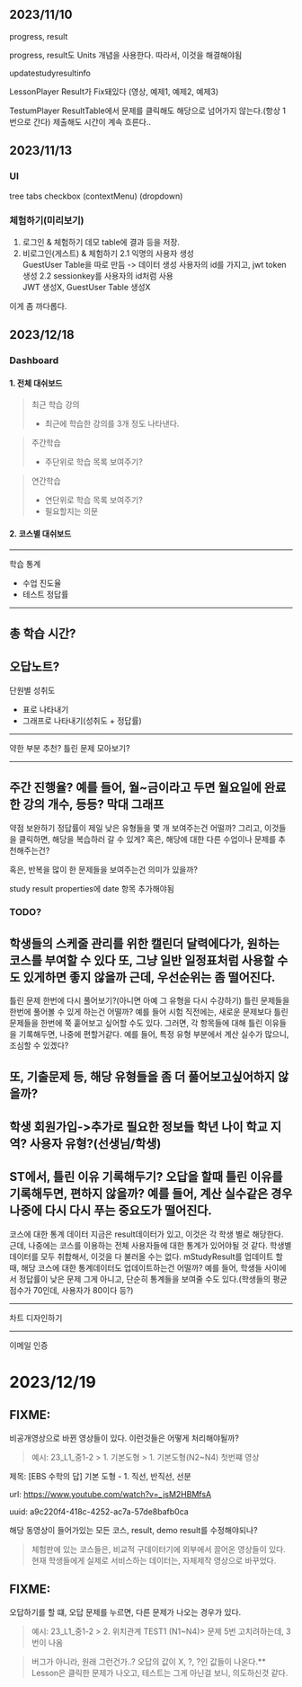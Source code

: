## 2023/11/10

progress, result

progress, result도 Units 개념을 사용한다.
따라서, 이것을 해결해야됨

updatestudyresultinfo

LessonPlayer
Result가 Fix돼있다 (영상, 예제1, 예제2, 예제3)

TestumPlayer
ResultTable에서 문제를 클릭해도 해당으로 넘어가지 않는다.(항상 1번으로 간다)
제출해도 시간이 계속 흐른다..

## 2023/11/13

### UI

tree
tabs
checkbox
(contextMenu)
(dropdown)

### 체험하기(미리보기)

1. 로그인 & 체험하기
   데모 table에 결과 등을 저장.
2. 비로그인(게스트) & 체험하기
   2.1 익명의 사용자 생성  
   GuestUser Table을 따로 만듬 -> 데이터 생성
   사용자의 id를 가지고, jwt token생성
   2.2 sessionkey를 사용자의 id처럼 사용  
   JWT 생성X, GuestUser Table 생성X

이게 좀 까다롭다.

## 2023/12/18

### Dashboard

#### 1. 전체 대쉬보드

> 최근 학습 강의
> - 최근에 학습한 강의를 3개 정도 나타낸다.

> 주간학습
> - 주단위로 학습 목록 보여주기?

> 연간학습
> - 연단위로 학습 목록 보여주기?
> - 필요할지는 의문

#### 2. 코스별 대쉬보드
---------
학습 통계
- 수업 진도율
- 테스트 정답률
---------
총 학습 시간?
---------
오답노트?
---------
단원별 성취도
- 표로 나타내기
- 그래프로 나타내기(성취도 + 정답률)
---------
약한 부분
추천?
틀린 문제 모아보기?

---------
주간 진행율?
예를 들어, 월~금이라고 두면
월요일에 완료한 강의 개수, 등등?
막대 그래프
---------
약점 보완하기
정답률이 제일 낮은 유형들을 몇 개 보여주는건 어떨까?
그리고, 이것들을 클릭하면, 해당을 복습하러 갈 수 있게?
혹은, 해당에 대한 다른 수업이나 문제를 추천해주는건?

혹은, 반복을 많이 한 문제들을 보여주는건 의미가 있을까?


study result properties에 date 항목 추가해야됨


### TODO?
학생들의 스케줄 관리를 위한 캘린더
달력에다가, 원하는 코스를 부여할 수 있다
또, 그냥 일반 일정표처럼 사용할 수도 있게하면 좋지 않을까
근데, 우선순위는 좀 떨어진다.
---------
틀린 문제 한번에 다시 풀어보기?(아니면 아예 그 유형을 다시 수강하기)
틀린 문제들을 한번에 풀어볼 수 있게 하는건 어떨까?
예를 들어 시험 직전에는, 새로운 문제보다 틀린 문제들을 한번에 쭉 훝어보고 싶어할 수도 있다.
그러면, 각 항목들에 대해 틀린 이유들을 기록해두면, 나중에 편할거같다.
예를 들어, 특정 유형 부분에서 계산 실수가 많으니, 조심할 수 있겠다?

또, 기출문제 등, 해당 유형들을 좀 더 풀어보고싶어하지 않을까?
---------
학생 회원가입->추가로 필요한 정보들
학년 나이 학교 지역? 사용자 유형?(선생님/학생)
---------
ST에서, 틀린 이유 기록해두기?
오답을 할때 틀린 이유를 기록해두면, 편하지 않을까?
예를 들어, 계산 실수같은 경우 나중에 다시 다시 푸는 중요도가 떨어진다.
---------
코스에 대한 통계 데이터
지금은 result데이터가 있고, 이것은 각 학생 별로 해당한다.
근데, 나중에는 코스를 이용하는 전체 사용자들에 대한 통계가 있어야될 것 같다.
학생별 데이터를 모두 취합해서, 이것을 다 불러올 수는 없다.
mStudyResult를 업데이트 할 때, 해당 코스에 대한 통계데이터도 업데이트하는건 어떨까?
예를 들어, 학생들 사이에서 정답률이 낮은 문제
그게 아니고, 단순히 통계들을 보여줄 수도 있다.(학생들의 평균 점수가 70인데, 사용자가 80이다 등?)

---------
차트 디자인하기

---------
이메일 인증

# 2023/12/19
## FIXME:
비공개영상으로 바뀐 영상들이 있다.
이런것들은 어떻게 처리해야될까?

> 예시:  23_L1_중1-2 > 1. 기본도형 > 1. 기본도형(N2~N4) 첫번쨰 영상

제목: [EBS 수학의 답] 기본 도형 - 1. 직선, 반직선, 선분

url: https://www.youtube.com/watch?v=_jsM2HBMfsA

uuid: a9c220f4-418c-4252-ac7a-57de8bafb0ca

해당 동영상이 들어가있는 모든 코스, result, demo result를 수정해야되나?

> 체험판에 있는 코스들은, 비교적 구데이터기에 외부에서 끌어온 영상들이 있다.
> 현재 학생들에게 실제로 서비스하는 데이터는, 자체제작 영상으로 바꾸었다.
> 

## FIXME:

오답하기를 할 떄, 오답 문제를 누르면, 다른 문제가 나오는 경우가 있다.
> 예시:  23_L1_중1-2 > 2. 위치관계 TEST1 (N1~N4)> 
문제 5번 고치려하는데, 3번이 나옴

> 버그가 아니라, 원래 그런건가..? 오답의 값이 X, ?, ?인 값들이 나온다.**
> Lesson은 클릭한 문제가 나오고, 테스트는 그게 아닌걸 보니, 의도하신것 같다.




